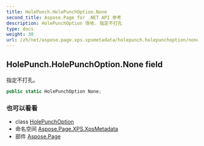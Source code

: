 ```yaml
---
title: HolePunch.HolePunchOption.None
second_title: Aspose.Page for .NET API 参考
description: HolePunchOption 场地. 指定不打孔
type: docs
weight: 30
url: /zh/net/aspose.page.xps.xpsmetadata/holepunch.holepunchoption/none/
---
```

## HolePunch.HolePunchOption.None field

指定不打孔。

```csharp
public static HolePunchOption None;
```

### 也可以看看

* class [HolePunchOption](../)
* 命名空间 [Aspose.Page.XPS.XpsMetadata](../../holepunch.holepunchoption/)
* 部件 [Aspose.Page](../../../)



